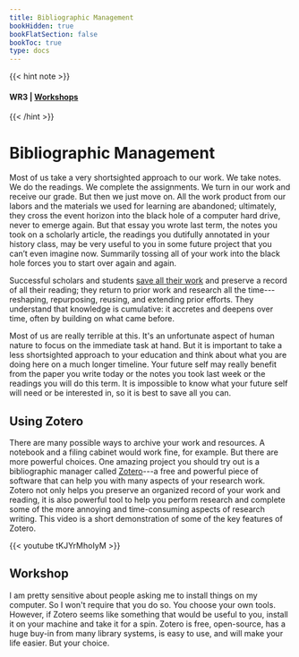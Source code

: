```yaml
---
title: Bibliographic Management
bookHidden: true
bookFlatSection: false
bookToc: true
type: docs
---
```


{{< hint note >}} 
#### <i class="fas fa-dot-circle"></i>  **WR3** | [**Workshops**](/courses/workshops/) 
{{< /hint >}}



# Bibliographic Management

Most of us take a very shortsighted approach to our work. We take notes. We do the readings. We complete the assignments. We turn in our work and receive our grade. But then we just move on. All the work product from our labors and the materials we used for learning are abandoned; ultimately, they cross the event horizon into the black hole of a computer hard drive, never to emerge again. But that essay you wrote last term, the notes you took on a scholarly article, the readings you dutifully annotated in your history class, may be very useful to you in some future project that you can’t even imagine now. Summarily tossing all of your work into the black hole forces you to start over again and again. 

Successful scholars and students [save all their work](/resources/open-handbook/chapter-4/) and preserve a record of all their reading; they return to prior work and research all the time---reshaping, repurposing, reusing, and extending prior efforts. They understand that knowledge is cumulative: it accretes and deepens over time, often by building on what came before. 

Most of us are really terrible at this. It's an unfortunate aspect of human nature to focus on the immediate task at hand. But it is important to take a less shortsighted approach to your education and think about what you are doing here on a much longer timeline. Your future self may really benefit from the paper you write today or the notes you took last week or the readings you will do this term. It is impossible to know what your future self will need or be interested in, so it is best to save all you can. 


## Using Zotero

There are many possible ways to archive your work and resources. A notebook and a filing cabinet would work fine, for example. But there are more powerful choices. One amazing project you should try out is a bibliographic manager called [Zotero](https://www.zotero.org/)---a free and powerful piece of software that can help you with many aspects of your research work. Zotero not only helps you preserve an organized record of your work and reading, it is also powerful tool to help you perform research and complete some of the more annoying and time-consuming aspects of research writing. This video is a short demonstration of some of the key features of Zotero. 

{{< youtube tKJYrMhoIyM >}}


## Workshop

I am pretty sensitive about people asking me to install things on my computer. So I won't require that you do so. You choose your own tools. However, if Zotero seems like something that would be useful to you, install it on your machine and take it for a spin. Zotero is free, open-source, has a huge buy-in from many library systems, is easy to use, and will make your life easier. But your choice. 





